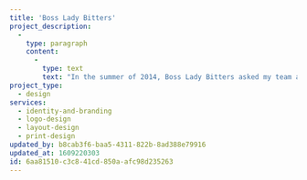 ```yaml
---
title: 'Boss Lady Bitters'
project_description:
  -
    type: paragraph
    content:
      -
        type: text
        text: "In the summer of 2014, Boss Lady Bitters asked my team at ninebar to develop an Identity Package for their new company and to design packaging for their line of cocktail bitters. We took the approach of thinking about the packaging first and developed a logo that shined on both a bottle label and on the back of an envelope.\_"
project_type:
  - design
services:
  - identity-and-branding
  - logo-design
  - layout-design
  - print-design
updated_by: b8cab3f6-baa5-4311-822b-8ad388e79916
updated_at: 1609220303
id: 6aa81510-c3c8-41cd-850a-afc98d235263
---
```

